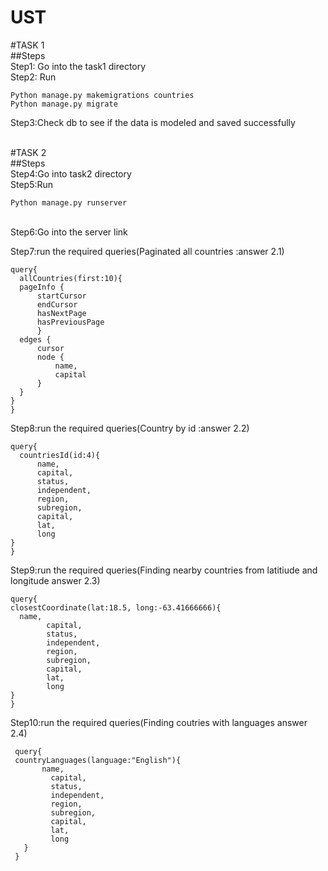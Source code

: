 # UST

#TASK 1
<br>
##Steps
<br>
Step1: Go into the task1 directory<br>
Step2: Run<br>
  ```
  Python manage.py makemigrations countries
  Python manage.py migrate
  ```
Step3:Check db to see if the data is modeled and saved successfully<br>
<br>

#TASK 2
<br>
##Steps
<br>
Step4:Go into task2 directory<br>
Step5:Run
  ```
  Python manage.py runserver
  ```
<br>
Step6:Go into the server link
<br>

Step7:run the required queries(Paginated all countries :answer 2.1)
  ```
  query{
    allCountries(first:10){
    pageInfo {
        startCursor
        endCursor
        hasNextPage
        hasPreviousPage
        }
    edges {
        cursor
        node {
            name,
            capital
        }
    }
}
}
```


Step8:run the required queries(Country by id :answer 2.2)
  ```
  query{
    countriesId(id:4){
        name,
        capital,
        status,
        independent,
        region,
        subregion,
        capital,
        lat,
        long
}
}
```

Step9:run the required queries(Finding nearby countries from latitiude and longitude answer 2.3)
  ```
  query{
  closestCoordinate(lat:18.5, long:-63.41666666){
    name,
          capital,
          status,
          independent,
          region,
          subregion,
          capital,
          lat,
          long
  }
}
 ```
 
Step10:run the required queries(Finding coutries with languages answer 2.4)
  
 ```
  query{
  countryLanguages(language:"English"){
        name,
          capital,
          status,
          independent,
          region,
          subregion,
          capital,
          lat,
          long
    }
  }
  ```

